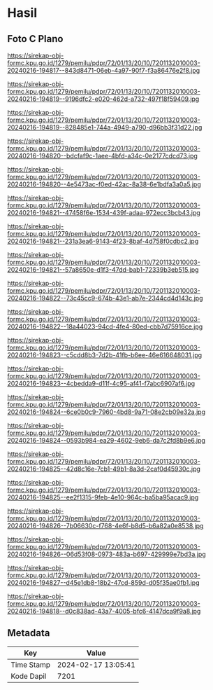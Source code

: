 # Hasil

## Foto C Plano

https://sirekap-obj-formc.kpu.go.id/1279/pemilu/pdpr/72/01/13/20/10/7201132010003-20240216-194817--843d8471-06eb-4a97-90f7-f3a86476e2f8.jpg

https://sirekap-obj-formc.kpu.go.id/1279/pemilu/pdpr/72/01/13/20/10/7201132010003-20240216-194819--9196dfc2-e020-462d-a732-497f18f59409.jpg

https://sirekap-obj-formc.kpu.go.id/1279/pemilu/pdpr/72/01/13/20/10/7201132010003-20240216-194819--828485e1-744a-4949-a790-d96bb3f31d22.jpg

https://sirekap-obj-formc.kpu.go.id/1279/pemilu/pdpr/72/01/13/20/10/7201132010003-20240216-194820--bdcfaf9c-1aee-4bfd-a34c-0e2177cdcd73.jpg

https://sirekap-obj-formc.kpu.go.id/1279/pemilu/pdpr/72/01/13/20/10/7201132010003-20240216-194820--4e5473ac-f0ed-42ac-8a38-6e1bdfa3a0a5.jpg

https://sirekap-obj-formc.kpu.go.id/1279/pemilu/pdpr/72/01/13/20/10/7201132010003-20240216-194821--47458f6e-1534-439f-adaa-972ecc3bcb43.jpg

https://sirekap-obj-formc.kpu.go.id/1279/pemilu/pdpr/72/01/13/20/10/7201132010003-20240216-194821--231a3ea6-9143-4f23-8baf-4d758f0cdbc2.jpg

https://sirekap-obj-formc.kpu.go.id/1279/pemilu/pdpr/72/01/13/20/10/7201132010003-20240216-194821--57a8650e-d1f3-47dd-bab1-72339b3eb515.jpg

https://sirekap-obj-formc.kpu.go.id/1279/pemilu/pdpr/72/01/13/20/10/7201132010003-20240216-194822--73c45cc9-674b-43e1-ab7e-2344cd4d143c.jpg

https://sirekap-obj-formc.kpu.go.id/1279/pemilu/pdpr/72/01/13/20/10/7201132010003-20240216-194822--18a44023-94cd-4fe4-80ed-cbb7d75916ce.jpg

https://sirekap-obj-formc.kpu.go.id/1279/pemilu/pdpr/72/01/13/20/10/7201132010003-20240216-194823--c5cdd8b3-7d2b-41fb-b6ee-46e616648031.jpg

https://sirekap-obj-formc.kpu.go.id/1279/pemilu/pdpr/72/01/13/20/10/7201132010003-20240216-194823--4cbedda9-d11f-4c95-af41-f7abc6907af6.jpg

https://sirekap-obj-formc.kpu.go.id/1279/pemilu/pdpr/72/01/13/20/10/7201132010003-20240216-194824--6ce0b0c9-7960-4bd8-9a71-08e2cb09e32a.jpg

https://sirekap-obj-formc.kpu.go.id/1279/pemilu/pdpr/72/01/13/20/10/7201132010003-20240216-194824--0593b984-ea29-4602-9eb6-da7c2fd8b9e6.jpg

https://sirekap-obj-formc.kpu.go.id/1279/pemilu/pdpr/72/01/13/20/10/7201132010003-20240216-194825--42d8c16e-7cb1-49b1-8a3d-2caf0d45930c.jpg

https://sirekap-obj-formc.kpu.go.id/1279/pemilu/pdpr/72/01/13/20/10/7201132010003-20240216-194825--ee2f1315-9feb-4e10-964c-ba5ba95acac9.jpg

https://sirekap-obj-formc.kpu.go.id/1279/pemilu/pdpr/72/01/13/20/10/7201132010003-20240216-194826--7b06630c-f768-4e6f-b8d5-b6a82a0e8538.jpg

https://sirekap-obj-formc.kpu.go.id/1279/pemilu/pdpr/72/01/13/20/10/7201132010003-20240216-194826--06d53f08-0973-483a-b697-429999e7bd3a.jpg

https://sirekap-obj-formc.kpu.go.id/1279/pemilu/pdpr/72/01/13/20/10/7201132010003-20240216-194827--d45e1db8-18b2-47cd-859d-d05f35ae0fb1.jpg

https://sirekap-obj-formc.kpu.go.id/1279/pemilu/pdpr/72/01/13/20/10/7201132010003-20240216-194818--d0c838ad-43a7-4005-bfc6-4147dca9f9a8.jpg


## Metadata

| Key        | Value               |
| ---------- | ------------------- |
| Time Stamp | 2024-02-17 13:05:41 |
| Kode Dapil | 7201                |



